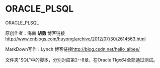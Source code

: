 # ORACLE_PLSQL
ORACLE_PLSQL

原创作者：海南 **胡勇**
博客链接<http://www.cnblogs.com/huyong/archive/2012/07/30/2614563.html>

MarkDown写作：Lynch
博客链接<http://blog.csdn.net/hello_albee/>

文件夹"SQL"中的脚本，分别对应第2--8章，在Oracle 11g*x64*全部通过测试。
